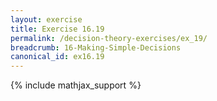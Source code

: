 ```yaml
---
layout: exercise
title: Exercise 16.19
permalink: /decision-theory-exercises/ex_19/
breadcrumb: 16-Making-Simple-Decisions
canonical_id: ex16.19
---
```


{% include mathjax_support %}

